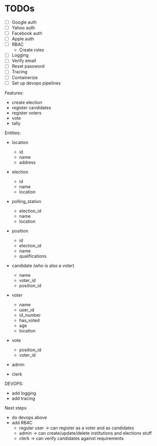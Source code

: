 # TODOs

- [ ] Google auth
- [ ] Yahoo auth
- [ ] Facebook auth
- [ ] Apple auth
- [ ] RBAC
  - Create roles
- [ ] Logging
- [ ] Verify email
- [ ] Reset password
- [ ] Tracing
- [ ] Containerize
- [ ] Set up devops pipelines

Features:

- create election
- register candidates
- register voters
- vote
- tally

Entities:

- location
  - id
  - name
  - address

- election
  - id
  - name
  - location
  <!-- - positions (list of positions in election) -->
  <!-- - polling stations -->
  <!-- - candidates -->
  <!-- - voters -->
  
- polling_station
  - election_id
  - name
  - location

  <!-- - polling_stations -->
- position
  - id
  - election_id
  - name
  - qualifications
  
- candidate (who is also a voter)
  - name
  - voter_id
  - position_id
- voter
  - name
  - user_id
  - id_number
  - has_voted
  - age
  - location
- vote
  - position_id
  - voter_id
- admin
- clerk

DEVOPS:

- add logging
- add tracing

Next steps

- do devops above
- add RBAC
  - regular user -> can register as a voter and as candidates
  - admin -> can create/update/delete institutions and elections stuff
  - clerk -> can verify candidates against requirements
